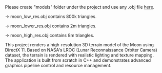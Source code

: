 Please create "models" folder under the project and use any .obj file [here](https://drive.google.com/drive/folders/1M6yg5lg8NMoBVHMoMTCNr2iAxhWPc1yZ?usp=sharing). 

-> moon_low_res.obj contains 800k triangles.

->  moon_lower_res.obj contains 2m triangles.

->  moon_high_res.obj contains 8m triangles.

This project renders a high-resolution 3D terrain model of the Moon using DirectX 11. Based on NASA's LROC (Lunar Reconnaissance Orbiter Camera) dataset, the terrain is rendered with realistic lighting and texture mapping. The application is built from scratch in C++ and demonstrates advanced graphics pipeline control and resource management.
